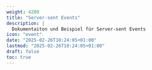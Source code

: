 ```yaml
---
weight: 4200
title: "Server-sent Events"
description: |
  Dokumentaiton und Beispiel für Server-sent Events
icon: "event"
date: "2025-02-26T10:24:05+01:00"
lastmod: "2025-02-26T10:24:05+01:00"
draft: false
toc: true
---
```

